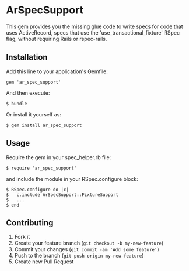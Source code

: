 # ArSpecSupport

This gem provides you the missing glue code to write specs for code that uses ActiveRecord, specs that use the 'use_transactional_fixture' RSpec flag,
without requiring Rails or rspec-rails.

## Installation

Add this line to your application's Gemfile:

    gem 'ar_spec_support'

And then execute:

    $ bundle

Or install it yourself as:

    $ gem install ar_spec_support

## Usage

Require the gem in your spec_helper.rb file:

    $ require 'ar_spec_support'

and include the module in your RSpec.configure block:

    $ RSpec.configure do |c|
    $   c.include ArSpecSupport::FixtureSupport
    $   ...
    $ end

## Contributing

1. Fork it
2. Create your feature branch (`git checkout -b my-new-feature`)
3. Commit your changes (`git commit -am 'Add some feature'`)
4. Push to the branch (`git push origin my-new-feature`)
5. Create new Pull Request
